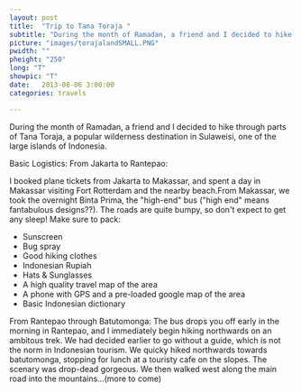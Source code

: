 ```yaml
---
layout: post
title:  "Trip to Tana Toraja "
subtitle: "During the month of Ramadan, a friend and I decided to hike through parts of Tana Toraja, a popular wilderness destination in Sulaweisi, one of the large islands of Indonesia."
picture: "images/torajalandSMALL.PNG"
pwidth: ""
pheight: "250"
long: "T"
showpic: "T"
date:   2013-08-06 3:00:00
categories: travels

---
```


During the month of Ramadan, a friend and I decided to hike through parts of Tana Toraja, a popular wilderness destination in Sulaweisi, one of the large islands of Indonesia.   

Basic Logistics: From Jakarta to Rantepao: 

I booked plane tickets from Jakarta to Makassar, and spent a day in Makassar visiting Fort Rotterdam and the nearby beach.From Makassar, we took the overnight Binta Prima, the "high-end" bus ("high end" means fantabulous designs??). The roads are quite bumpy, so don't expect to get any sleep! 
Make sure to pack: 		
-  Sunscreen	
-  Bug spray	
-  Good hiking clothes	
-  Indonesian Rupiah	
-  Hats & Sunglasses	
-  A high quality travel map of the area 	
-  A phone with GPS and a pre-loaded google map of the area 	
-  Basic Indonesian dictionary		

From Rantepao through Batutomonga:
The bus drops you off early in the morning in Rantepao, and I immediately begin hiking northwards on an ambitous trek. We had decided earlier to go without a guide, which is not the norm in Indonesian tourism. We quicky hiked northwards towards batutomonga, stopping for lunch at a touristy cafe on the slopes. The scenary was drop-dead gorgeous. We then walked west along the main road into the mountains...(more to come)
